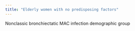 ```yaml
---
title: "Elderly women with no predisposing factors"
---
```

Nonclassic bronchiectatic MAC infection demographic group

